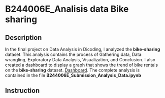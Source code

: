 # B244006E_Analisis data Bike sharing

## Description
In the final project on Data Analysis in Dicoding, I analyzed the **bike-sharing** dataset. This analysis contains the process of Gathering data, Data wrangling, Exploratory Data Analysis, Visualization, and Conclusion. 
I also created a dashboard to display a graph that shows the trend of bike rentals on the **bike-sharing** dataset. [Dashboard](https://dashboardpy-b244006ebian.streamlit.app/). The complete analysis is contained in the file **B244006E_Submission_Analysis_Data.ipynb**

## Instruction

